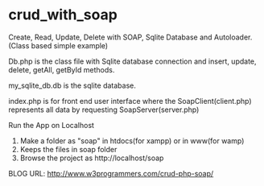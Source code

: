 # crud_with_soap
Create, Read, Update, Delete with SOAP, Sqlite Database and Autoloader. (Class based simple example)

Db.php is the class file with Sqlite database connection and insert, update, delete, getAll, getById methods.

my_sqlite_db.db is the sqlite database.

index.php is for front end user interface where the SoapClient(client.php) represents all data by requesting SoapServer(server.php)

Run the App on Localhost

1. Make a folder as "soap" in htdocs(for xampp) or in www(for wamp) 
2. Keeps the files in soap folder
3. Browse the project as http://localhost/soap

BLOG URL: http://www.w3programmers.com/crud-php-soap/
